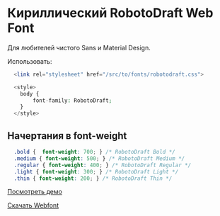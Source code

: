 # Кириллический RobotoDraft Web Font

Для любителей чистого Sans и Material Design.

Использовать:

```php
  <link rel="stylesheet" href="/src/to/fonts/robotodraft.css">

  <style>
    body {
        font-family: RobotoDraft;
    }
  </style>
```

## Начертания в font-weight

```css
  .bold {  font-weight: 700; } /* RobotoDraft Bold */
  .medium { font-weight: 500; } /* RobotoDraft Medium */
  .regular { font-weight: 400; } /* RobotoDraft Regular */
  .light { font-weight: 300; } /* RobotoDraft Light */
  .thin { font-weight: 200; } /* RobotoDraft Thin */
```
[Посмотреть демо](https://lab.andreystarkov.ru/robotodraft)

[Скачать Webfont](https://github.com/andreystarkov/robotodraft-cyrillic-webfont/archive/master.zip)